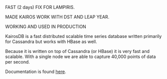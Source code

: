 
FAST (2 days) FIX FOR LAMPIRIS.

MADE KAIROS WORK WITH DST AND LEAP YEAR.

WORKING AND USED IN PRODUCTION

KairosDB is a fast distributed scalable time series database written primarily for Cassandra but works with HBase as well.

Because it is written on top of Cassandra (or HBase) it is very fast and scalable. With a single node we are able to capture 40,000 points of data per second.

Documentation is found [here](http://code.google.com/p/kairosdb/).
